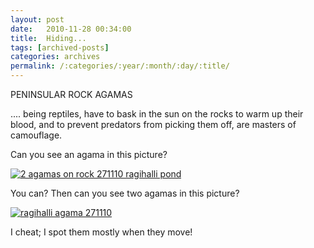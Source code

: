 ```yaml
---
layout: post
date:	2010-11-28 00:34:00
title:  Hiding...
tags: [archived-posts]
categories: archives
permalink: /:categories/:year/:month/:day/:title/
---
```

PENINSULAR ROCK AGAMAS

.... being reptiles, have to bask in the sun on the rocks to warm up their blood, and to prevent predators from picking them off, are masters of camouflage.

Can you see an agama in this picture?



<a href="http://s835.photobucket.com/albums/zz275/dffrntpx/?action=view&amp;current=IMG_7204-1.jpg" target="_blank"><img src="http://i835.photobucket.com/albums/zz275/dffrntpx/IMG_7204-1.jpg" border="0" alt="2 agamas on rock 271110 ragihalli pond"></a>



You can? Then can you see two agamas in this picture?



<a href="http://s835.photobucket.com/albums/zz275/dffrntpx/?action=view&amp;current=IMG_7203.jpg" target="_blank"><img src="http://i835.photobucket.com/albums/zz275/dffrntpx/IMG_7203.jpg" border="0" alt="ragihalli agama 271110"></a>




I cheat; I spot them mostly when they move!
